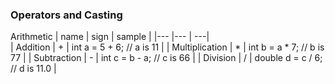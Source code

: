 ### Operators and Casting
Arithmetic
|   name            |   sign    |   sample                              |
|---                |---        |                                    ---|                            
|   Addition        |   +       |   int a = 5 + 6;      // a is 11      |
|   Multiplication  |   *       |   int b = a * 7;      // b is 77      |
|   Subtraction     |   -       |   int c = b - a;      // c is 66      |
|   Division        |   /       |   double d = c / 6;   // d is 11.0    |